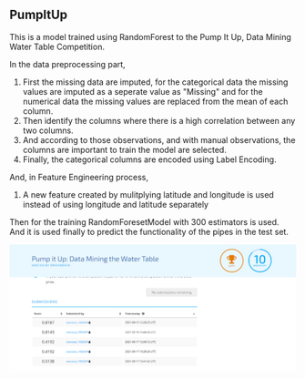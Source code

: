 ## PumpItUp

This is a model trained using RandomForest to the Pump It Up, Data Mining Water Table Competition. 

In the data preprocessing part,
1. First the missing data are imputed, for the categorical data the missing values are imputed as a seperate value as "Missing"
and for the numerical data the missing values are replaced from the mean of each column.
2. Then identify the columns where there is a high correlation between any two columns.
3. And according to those observations, and with manual observations, the columns are important to train the model are selected. 
4. Finally, the categorical columns are encoded using Label Encoding.

And, in Feature Engineering process,
1. A new feature created by mulitplying latitude and longitude is used instead of using longitude and latitude separately


Then for the training RandomForesetModel with 300 estimators is used.  
And it is used finally to predict the functionality of the pipes in the test set.


![This is an image](./Pump_It_Up1.png)


